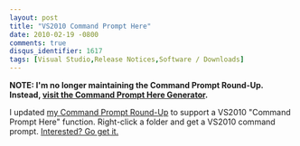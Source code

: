 ```yaml
---
layout: post
title: "VS2010 Command Prompt Here"
date: 2010-02-19 -0800
comments: true
disqus_identifier: 1617
tags: [Visual Studio,Release Notices,Software / Downloads]
---
```

**NOTE: I'm no longer maintaining the Command Prompt Round-Up. Instead,
[visit the Command Prompt Here
Generator](/images/App/CommandPromptHere/).**

I updated [my Command Prompt
Round-Up](/archive/2007/11/20/command-prompt-here-round-up.aspx) to
support a VS2010 "Command Prompt Here" function. Right-click a folder
and get a VS2010 command prompt. [Interested? Go get
it.](/archive/2007/11/20/command-prompt-here-round-up.aspx)


